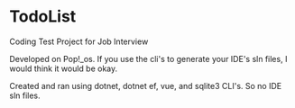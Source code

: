 # TodoList
Coding Test Project for Job Interview

Developed on Pop!_os. If you use the cli's to generate your IDE's sln files, I would think it would be okay.</br>

Created and ran using dotnet, dotnet ef, vue, and sqlite3 CLI's. So no IDE sln files.
